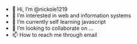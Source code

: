 - 👋 Hi, I’m @nickole1219
- 👀 I’m interested in web and information systems
- 🌱 I’m currently self learning javascript
- 💞️ I’m looking to collaborate on ...
- 📫 How to reach me through email

<!---
nickole1219/nickole1219 is a ✨ special ✨ repository because its `README.md` (this file) appears on your GitHub profile.
You can click the Preview link to take a look at your changes.
--->
